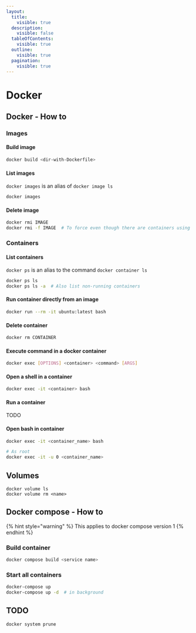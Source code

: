 ```yaml
---
layout:
  title:
    visible: true
  description:
    visible: false
  tableOfContents:
    visible: true
  outline:
    visible: true
  pagination:
    visible: true
---
```


# Docker



## Docker - How to

### Images

#### Build image

```bash
docker build <dir-with-Dockerfile>
```

#### List images

`docker images` is an alias of `docker image ls`

```bash
docker images
```

#### Delete image

```bash
docker rmi IMAGE
docker rmi -f IMAGE  # To force even though there are containers using the image
```

### Containers

#### List containers

`docker ps` is an alias to the command `docker container ls`

```bash
docker ps ls
docker ps ls -a  # Also list non-running containers
```

#### Run container directly from an image

```bash
docker run --rm -it ubuntu:latest bash
```

#### Delete container&#x20;

```bash
docker rm CONTAINER
```

#### Execute command in a docker container

```bash
docker exec [OPTIONS] <container> <command> [ARGS]
```

#### Open a shell in a container

```bash
docker exec -it <container> bash
```

#### Run a container

TODO

#### Open bash in container

```bash
docker exec -it <container_name> bash

# As root
docker exec -it -u 0 <container_name>
```

## Volumes

```
docker volume ls
docker volume rm <name>
```

## Docker compose - How to

{% hint style="warning" %}
This applies to docker compose version 1
{% endhint %}

### Build container

```bash
docker compose build <service name>
```

### Start all containers

```bash
docker-compose up
docker-compose up -d  # in background
```

## TODO

```bash
docker system prune
```

